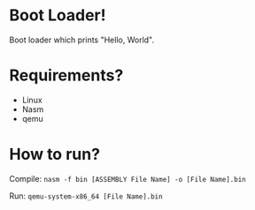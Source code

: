 # Boot Loader!
Boot loader which prints "Hello, World".
# Requirements?
- Linux
- Nasm
- qemu
# How to run?
Compile: ``nasm -f bin [ASSEMBLY File Name] -o [File Name].bin``

Run: ``qemu-system-x86_64 [File Name].bin``
